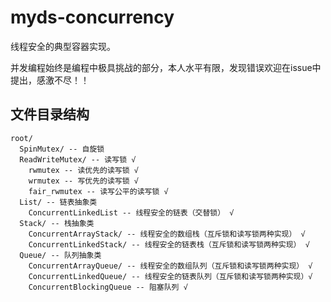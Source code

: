 # myds-concurrency

线程安全的典型容器实现。

并发编程始终是编程中极具挑战的部分，本人水平有限，发现错误欢迎在issue中提出，感激不尽！！

## 文件目录结构

```
root/ 
  SpinMutex/ -- 自旋锁
  ReadWriteMutex/ -- 读写锁 √
    rwmutex -- 读优先的读写锁 √
    wrmutex -- 写优先的读写锁 √
    fair_rwmutex -- 读写公平的读写锁 √
  List/ -- 链表抽象类 
    ConcurrentLinkedList -- 线程安全的链表（交替锁） √
  Stack/ -- 栈抽象类 
    ConcurrentArrayStack/ -- 线程安全的数组栈（互斥锁和读写锁两种实现） √
    ConcurrentLinkedStack/ -- 线程安全的链表栈（互斥锁和读写锁两种实现） √
  Queue/ -- 队列抽象类  
    ConcurrentArrayQueue/ -- 线程安全的数组队列（互斥锁和读写锁两种实现） √
    ConcurrentLinkedQueue/ -- 线程安全的链表队列（互斥锁和读写锁两种实现）√
    ConcurrentBlockingQueue -- 阻塞队列 √
 ```

